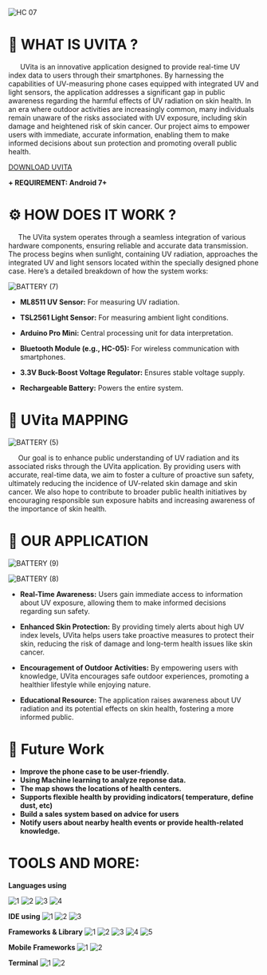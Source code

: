 
![HC 07](https://github.com/user-attachments/assets/63b4fe7e-5e0b-4766-b19f-c1a20b938925)

# 🚀 WHAT IS UVITA ?

      UVita is an innovative application designed to provide real-time UV index data to users through their smartphones. By harnessing the capabilities of UV-measuring phone cases equipped with integrated UV and light sensors, the application addresses a significant gap in public awareness regarding the harmful effects of UV radiation on skin health. In an era where outdoor activities are increasingly common, many individuals remain unaware of the risks associated with UV exposure, including skin damage and heightened risk of skin cancer. Our project aims to empower users with immediate, accurate information, enabling them to make informed decisions about sun protection and promoting overall public health.
     
[DOWNLOAD UVITA](https://drive.google.com/uc?export=download&id=1sF-kGCQzHpcaOPf2JrcrvA-tX45-Fpid)

**+ REQUIREMENT: Android 7+**

# ⚙ HOW DOES IT WORK ?

     The UVita system operates through a seamless integration of various hardware components, ensuring reliable and accurate data transmission. The process begins when sunlight, containing UV radiation, approaches the integrated UV and light sensors located within the specially designed phone case. Here’s a detailed breakdown of how the system works:


![BATTERY (7)](https://github.com/user-attachments/assets/f21479a1-3081-4db1-b7ca-476640167648)



- **ML8511 UV Sensor:** For measuring UV radiation.

- **TSL2561 Light Sensor:** For measuring ambient light conditions.

- **Arduino Pro Mini:** Central processing unit for data interpretation.

- **Bluetooth Module (e.g., HC-05):** For wireless communication with smartphones.

- **3.3V Buck-Boost Voltage Regulator:** Ensures stable voltage supply.

- **Rechargeable Battery:** Powers the entire system.

# 📍 UVita MAPPING

![BATTERY (5)](https://github.com/user-attachments/assets/25d95bcc-c08e-4594-b92d-31a6e5312670)

     Our goal is to enhance public understanding of UV radiation and its associated risks through the UVita application. By providing users with accurate, real-time data, we aim to foster a culture of proactive sun safety, ultimately reducing the incidence of UV-related skin damage and skin cancer. We also hope to contribute to broader public health initiatives by encouraging responsible sun exposure habits and increasing awareness of the importance of skin health.

# 📱 OUR APPLICATION 


![BATTERY (9)](https://github.com/user-attachments/assets/ebf13ce9-f1fe-4c21-991b-af6e1223a826)

![BATTERY (8)](https://github.com/user-attachments/assets/27a1a2e3-4ee2-40b8-aa2f-a2d411ba8909)


+ **Real-Time Awareness:** Users gain immediate access to information about UV exposure, allowing them to make informed decisions regarding sun safety.

+ **Enhanced Skin Protection:** By providing timely alerts about high UV index levels, UVita helps users take proactive measures to protect their skin, reducing the risk of damage and long-term health issues like skin cancer.

+ **Encouragement of Outdoor Activities:** By empowering users with knowledge, UVita encourages safe outdoor experiences, promoting a healthier lifestyle while enjoying nature.

+ **Educational Resource:** The application raises awareness about UV radiation and its potential effects on skin health, fostering a more informed public.

# 🤖 Future Work 

- **Improve the phone case to be user-friendly.**
- **Using Machine learning to analyze reponse data.**
- **The map shows the locations of health centers.**
- **Supports flexible health by providing indicators( temperature, define dust, etc)**
- **Build a sales system based on advice for users**
- **Notify users about nearby health events or provide health-related knowledge.**

# TOOLS AND MORE:

**Languages using**

![1](https://img.shields.io/badge/C%2B%2B-00599C?style=for-the-badge&logo=c%2B%2B&logoColor=white) ![2](https://img.shields.io/badge/HTML5-E34F26?style=for-the-badge&logo=html5&logoColor=white) ![3](https://img.shields.io/badge/JavaScript-323330?style=for-the-badge&logo=javascript&logoColor=F7DF1E) ![4](https://img.shields.io/badge/CSS3-1572B6?style=for-the-badge&logo=css3&logoColor=white)

**IDE using**
![1](https://img.shields.io/badge/Arduino_IDE-00979D?style=for-the-badge&logo=arduino&logoColor=white) ![2](https://img.shields.io/badge/NeoVim-%2357A143.svg?&style=for-the-badge&logo=neovim&logoColor=white) ![3](https://img.shields.io/badge/Android_Studio-3DDC84?style=for-the-badge&logo=android-studio&logoColor=white) 

**Frameworks & Library**
![1](https://img.shields.io/badge/.NET-512BD4?style=for-the-badge&logo=dotnet&logoColor=white) ![2](https://img.shields.io/badge/Bootstrap-563D7C?style=for-the-badge&logo=bootstrap&logoColor=white) ![3](https://img.shields.io/badge/cytoscape%20js-F7DF1E?style=for-the-badge&logo=cytoscape.js&logoColor=000) ![4](https://img.shields.io/badge/firebase-ffca28?style=for-the-badge&logo=firebase&logoColor=black) ![5](https://img.shields.io/badge/GitHub%20Pages-222222?style=for-the-badge&logo=GitHub%20Pages&logoColor=white)

**Mobile Frameworks**
![1](https://img.shields.io/badge/Flutter-02569B?style=for-the-badge&logo=flutter&logoColor=white) ![2](https://img.shields.io/badge/React_Native-20232A?style=for-the-badge&logo=react&logoColor=61DAFB)

**Terminal** 
![1](https://img.shields.io/badge/powershell-5391FE?style=for-the-badge&logo=powershell&logoColor=white) ![2](https://img.shields.io/badge/GIT-E44C30?style=for-the-badge&logo=git&logoColor=white)
